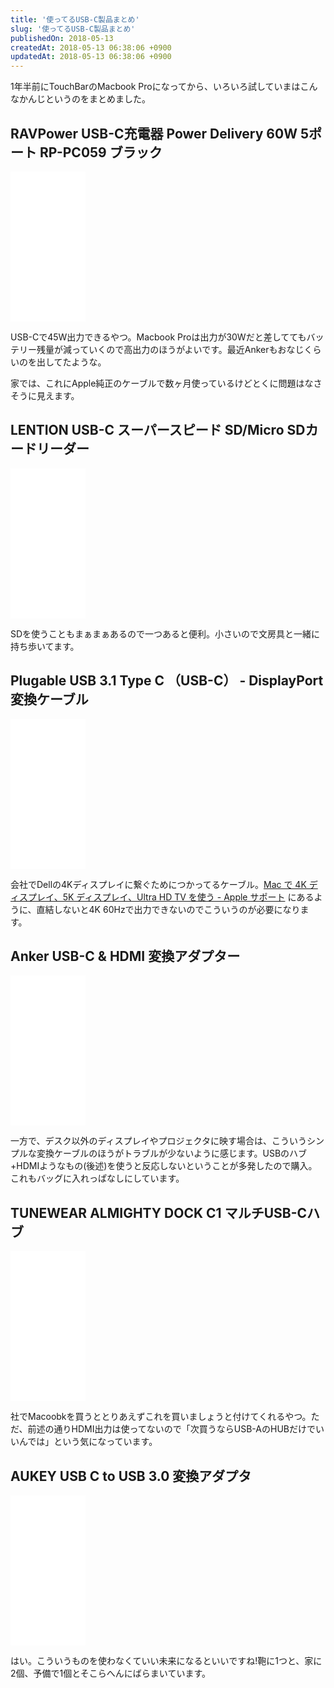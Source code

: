 ```yaml
---
title: '使ってるUSB-C製品まとめ'
slug: '使ってるUSB-C製品まとめ'
publishedOn: 2018-05-13
createdAt: 2018-05-13 06:38:06 +0900
updatedAt: 2018-05-13 06:38:06 +0900
---
```

1年半前にTouchBarのMacbook Proになってから、いろいろ試していまはこんなかんじというのをまとめました。

## RAVPower USB-C充電器 Power Delivery 60W 5ポート RP-PC059 ブラック

<iframe style="width:120px;height:240px;" marginwidth="0" marginheight="0" scrolling="no" frameborder="0" src="//rcm-fe.amazon-adsystem.com/e/cm?lt1=_blank&bc1=000000&IS2=1&bg1=FFFFFF&fc1=000000&lc1=0000FF&t=shucreamnet-22&o=9&p=8&l=as4&m=amazon&f=ifr&ref=as_ss_li_til&asins=B079C1RLL1&linkId=6a2eed83e9de97026c7c12ea7722f105"></iframe>

USB-Cで45W出力できるやつ。Macbook Proは出力が30Wだと差しててもバッテリー残量が減っていくので高出力のほうがよいです。最近Ankerもおなじくらいのを出してたような。

家では、これにApple純正のケーブルで数ヶ月使っているけどとくに問題はなさそうに見えます。

## LENTION USB-C スーパースピード SD/Micro SDカードリーダー

<iframe style="width:120px;height:240px;" marginwidth="0" marginheight="0" scrolling="no" frameborder="0" src="//rcm-fe.amazon-adsystem.com/e/cm?lt1=_blank&bc1=000000&IS2=1&bg1=FFFFFF&fc1=000000&lc1=0000FF&t=shucreamnet-22&o=9&p=8&l=as4&m=amazon&f=ifr&ref=as_ss_li_til&asins=B074K3JJXF&linkId=7765fdb5a3bb4d5c82897c3dc35d062d"></iframe>

SDを使うこともまぁまぁあるので一つあると便利。小さいので文房具と一緒に持ち歩いてます。

## Plugable USB 3.1 Type C （USB-C） - DisplayPort 変換ケーブル

<iframe style="width:120px;height:240px;" marginwidth="0" marginheight="0" scrolling="no" frameborder="0" src="//rcm-fe.amazon-adsystem.com/e/cm?lt1=_blank&bc1=000000&IS2=1&bg1=FFFFFF&fc1=000000&lc1=0000FF&t=shucreamnet-22&o=9&p=8&l=as4&m=amazon&f=ifr&ref=as_ss_li_til&asins=B01EXKDRAC&linkId=515b95dd163b79dd7a4d3c5e6f0fed8b"></iframe>

会社でDellの4Kディスプレイに繋ぐためにつかってるケーブル。[Mac で 4K ディスプレイ、5K ディスプレイ、Ultra HD TV を使う - Apple サポート](https://support.apple.com/ja-jp/HT206587) にあるように、直結しないと4K 60Hzで出力できないのでこういうのが必要になります。

## Anker USB-C & HDMI 変換アダプター 

<iframe style="width:120px;height:240px;" marginwidth="0" marginheight="0" scrolling="no" frameborder="0" src="//rcm-fe.amazon-adsystem.com/e/cm?lt1=_blank&bc1=000000&IS2=1&bg1=FFFFFF&fc1=000000&lc1=0000FF&t=shucreamnet-22&o=9&p=8&l=as4&m=amazon&f=ifr&ref=as_ss_li_til&asins=B01N0O7NAT&linkId=067b3d4fdda3feb41f1889c6de0337e4"></iframe>

一方で、デスク以外のディスプレイやプロジェクタに映す場合は、こういうシンプルな変換ケーブルのほうがトラブルが少ないように感じます。USBのハブ+HDMIようなもの(後述)を使うと反応しないということが多発したので購入。これもバッグに入れっぱなしにしています。

## TUNEWEAR ALMIGHTY DOCK C1 マルチUSB-Cハブ

<iframe style="width:120px;height:240px;" marginwidth="0" marginheight="0" scrolling="no" frameborder="0" src="//rcm-fe.amazon-adsystem.com/e/cm?lt1=_blank&bc1=000000&IS2=1&bg1=FFFFFF&fc1=000000&lc1=0000FF&t=shucreamnet-22&o=9&p=8&l=as4&m=amazon&f=ifr&ref=as_ss_li_til&asins=B01N63M7ZK&linkId=4f28f7175ae11b1e5f9f6403561fc1eb"></iframe>

社でMacoobkを買うととりあえずこれを買いましょうと付けてくれるやつ。ただ、前述の通りHDMI出力は使ってないので「次買うならUSB-AのHUBだけでいいんでは」という気になっています。

## AUKEY USB C to USB 3.0 変換アダプタ

<iframe style="width:120px;height:240px;" marginwidth="0" marginheight="0" scrolling="no" frameborder="0" src="//rcm-fe.amazon-adsystem.com/e/cm?lt1=_blank&bc1=000000&IS2=1&bg1=FFFFFF&fc1=000000&lc1=0000FF&t=shucreamnet-22&o=9&p=8&l=as4&m=amazon&f=ifr&ref=as_ss_li_til&asins=B01CC9BDDE&linkId=f68c1901d30b78f93d96b9e70dae401b"></iframe>

はい。こういうものを使わなくていい未来になるといいですね!鞄に1つと、家に2個、予備で1個とそこらへんにばらまいています。
